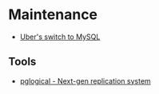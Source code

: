 # Maintenance

* [Uber's switch to MySQL](https://eng.uber.com/mysql-migration/)

## Tools

* [pglogical - Next-gen replication system](https://2ndquadrant.com/en/resources/pglogical/)